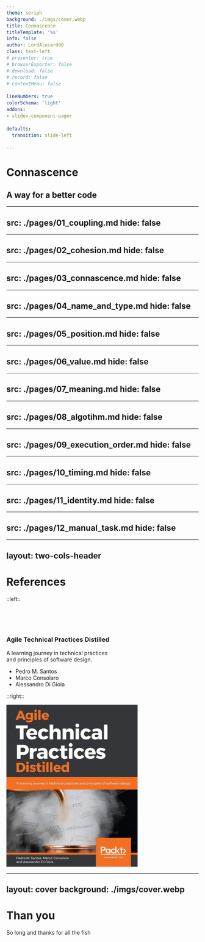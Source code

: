 ```yaml
---
theme: seriph
background: ./imgs/cover.webp
title: Connascence
titleTemplate: '%s'
info: false
author: LordAlucard90
class: text-left
# presenter: true
# browserExporter: false
# download: false
# record: false
# contextMenu: false

lineNumbers: true
colorSchema: 'light'
addons:
- slidev-component-pager

defaults:
  transition: slide-left

---
```


# Connascence

## A way for a better code


---
src: ./pages/01_coupling.md
hide: false
---

---
src: ./pages/02_cohesion.md
hide: false
---

---
src: ./pages/03_connascence.md
hide: false
---

---
src: ./pages/04_name_and_type.md
hide: false
---

---
src: ./pages/05_position.md
hide: false
---

---
src: ./pages/06_value.md
hide: false
---

---
src: ./pages/07_meaning.md
hide: false
---

---
src: ./pages/08_algotihm.md
hide: false
---

---
src: ./pages/09_execution_order.md
hide: false
---

---
src: ./pages/10_timing.md
hide: false
---

---
src: ./pages/11_identity.md
hide: false
---

---
src: ./pages/12_manual_task.md
hide: false
---

---
layout: two-cols-header
---

# References


::left::

<br>
<br>
<br>

<h3>
  <strong>
 Agile Technical Practices Distilled 
  </strong>
</h3>
<p>
  A learning journey in technical practices 
  <br>
  and principles of software design.
</p>
<ul>
  <li> Pedro M. Santos</li>
  <li> Marco Consolaro</li>
  <li> Alessandro Di Gioia</li>
</ul>

::right::

<img src="./imgs/book.jpg" />

<style>
  img {
    height: 425px;
  }
</style>

---
layout: cover
background: ./imgs/cover.webp
---

# Than you
So long and thanks for all the fish

